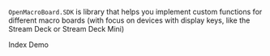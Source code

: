 `OpenMacroBoard.SDK` is library that helps you implement custom functions for different macro boards (with focus on devices with display keys, like the Stream Deck or Stream Deck Mini)

Index Demo
